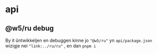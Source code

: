 # api

## @w5/ru debug

By it ûntwikkeljen en debuggen kinne jo `"@w5/ru"` yn `api/package.json` wizigje nei `"link:../ru/ru"` , en dan `pnpm i`
